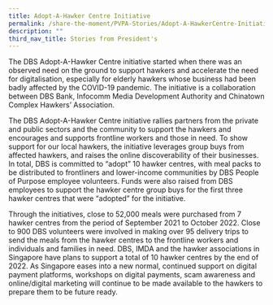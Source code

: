 ```yaml
---
title: Adopt-A-Hawker Centre Initiative
permalink: /share-the-moment/PVPA-Stories/Adopt-A-HawkerCentre-Initiative/
description: ""
third_nav_title: Stories from President's
---
```


The DBS Adopt-A-Hawker Centre initiative started when there was an observed need on the ground to support hawkers and accelerate the need for digitalisation, especially for elderly hawkers whose business had been badly affected by the COVID-19 pandemic. The initiative is a collaboration between DBS Bank, Infocomm Media Development Authority and Chinatown Complex Hawkers’ Association.

The DBS Adopt-A-Hawker Centre initiative rallies partners from the private and public sectors and the community to support the hawkers and encourages and supports frontline workers and those in need. To show support for our local hawkers, the initiative leverages group buys from affected hawkers, and raises the online discoverability of their businesses. In total, DBS is committed to “adopt” 10 hawker centres, with meal packs to be distributed to frontliners and lower-income communities by DBS People of Purpose employee volunteers. Funds were also raised from DBS employees to support the hawker centre group buys for the first three hawker centres that were “adopted” for the initiative.

Through the initiatives, close to 52,000 meals were purchased from 7 hawker centres from the period of September 2021 to October 2022. Close to 900 DBS volunteers were involved in making over 95 delivery trips to send the meals from the hawker centres to the frontline workers and individuals and families in need. DBS, IMDA and the hawker associations in Singapore have plans to support a total of 10 hawker centres by the end of 2022. As Singapore eases into a new normal, continued support on digital payment platforms, workshops on digital payments, scam awareness and online/digital marketing will continue to be made available to the hawkers to prepare them to be future ready.
